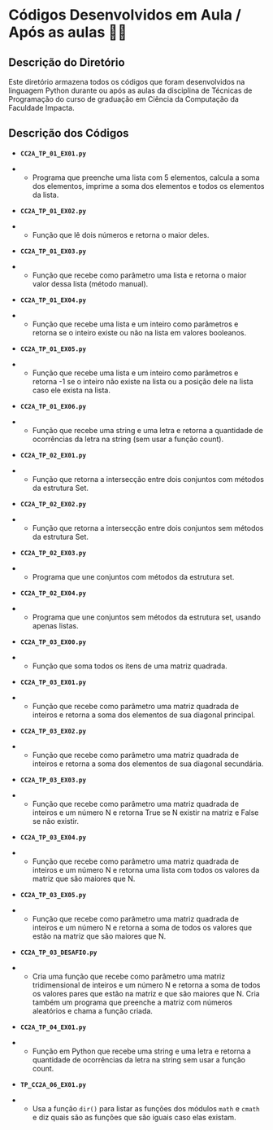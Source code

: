 # Códigos Desenvolvidos em Aula / Após as aulas 👨‍💻

## Descrição do Diretório

Este diretório armazena todos os códigos que foram desenvolvidos na linguagem Python durante ou após as aulas da disciplina de Técnicas de Programação do curso de graduação em Ciência da Computação da Faculdade Impacta.

## Descrição dos Códigos

- **`CC2A_TP_01_EX01.py`**
- - Programa que preenche uma lista com 5 elementos, calcula a soma dos elementos, imprime a soma dos elementos e todos os elementos da lista.

- **`CC2A_TP_01_EX02.py`**
- - Função que lê dois números e retorna o maior deles.

- **`CC2A_TP_01_EX03.py`**
- - Função que recebe como parâmetro uma lista e retorna o maior valor dessa lista (método manual).

- **`CC2A_TP_01_EX04.py`**
- - Função que recebe uma lista e um inteiro como parâmetros e retorna se o inteiro existe ou não na lista em valores booleanos.

- **`CC2A_TP_01_EX05.py`**
- - Função que recebe uma lista e um inteiro como parâmetros e retorna -1 se o inteiro não existe na lista ou a posição dele na lista caso ele exista na lista.

- **`CC2A_TP_01_EX06.py`**
- - Função que recebe uma string e uma letra e retorna a quantidade de ocorrências da letra na string (sem usar a função count).

- **`CC2A_TP_02_EX01.py`**
- - Função que retorna a intersecção entre dois conjuntos com métodos da estrutura Set.

- **`CC2A_TP_02_EX02.py`**
- - Função que retorna a intersecção entre dois conjuntos sem métodos da estrutura Set.

- **`CC2A_TP_02_EX03.py`**
- - Programa que une conjuntos com métodos da estrutura set.

- **`CC2A_TP_02_EX04.py`**
- - Programa que une conjuntos sem métodos da estrutura set, usando apenas listas.

- **`CC2A_TP_03_EX00.py`**
- - Função que soma todos os itens de uma matriz quadrada.

- **`CC2A_TP_03_EX01.py`**
- - Função que recebe como parâmetro uma matriz quadrada de inteiros e retorna a soma dos elementos de sua diagonal principal.

- **`CC2A_TP_03_EX02.py`**
- - Função que recebe como parâmetro uma matriz quadrada de inteiros e retorna a soma dos elementos de sua diagonal secundária.

- **`CC2A_TP_03_EX03.py`**
- - Função que recebe como parâmetro uma matriz quadrada de inteiros e um número N e retorna True se N existir na matriz e False se não existir.

- **`CC2A_TP_03_EX04.py`**
- - Função que recebe como parâmetro uma matriz quadrada de inteiros e um número N e retorna uma lista com todos os valores da matriz que são maiores que N.

- **`CC2A_TP_03_EX05.py`**
- - Função que recebe como parâmetro uma matriz quadrada de inteiros e um número N e retorna a soma de todos os valores que estão na matriz que são maiores que N.

- **`CC2A_TP_03_DESAFIO.py`**
- - Cria uma função que recebe como parâmetro uma matriz tridimensional de inteiros e um número N e retorna a soma de todos os valores pares que estão na matriz e que são maiores que N. Cria também um programa que preenche a matriz com números aleatórios e chama a função criada.

- **`CC2A_TP_04_EX01.py`**
- - Função em Python que recebe uma string e uma letra e retorna a quantidade de ocorrências da letra na string sem usar a função count.

- **`TP_CC2A_06_EX01.py`**
- - Usa a função `dir()` para listar as funções dos módulos `math` e `cmath` e diz quais são as funções que são iguais caso elas existam.